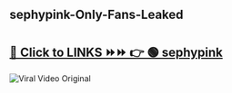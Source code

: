 
 ## sephypink-Only-Fans-Leaked

# <h2><a href="https://clipsfans.com/sephypink&ref=git">🔗 Click to LINKS ⏩⏩ 👉 🟢 sephypink </a></h2>

<a href="https://clipsfans.com/sephypink&ref=git" rel="nofollow" data-target="animated-image.originalLink"><img src="https://i.ibb.co.com/xMMVF88/686577567.gif" alt="Viral Video Original" style="max-width: 100%; display: inline-block;" data-target="animated-image.originalImage"></a>
